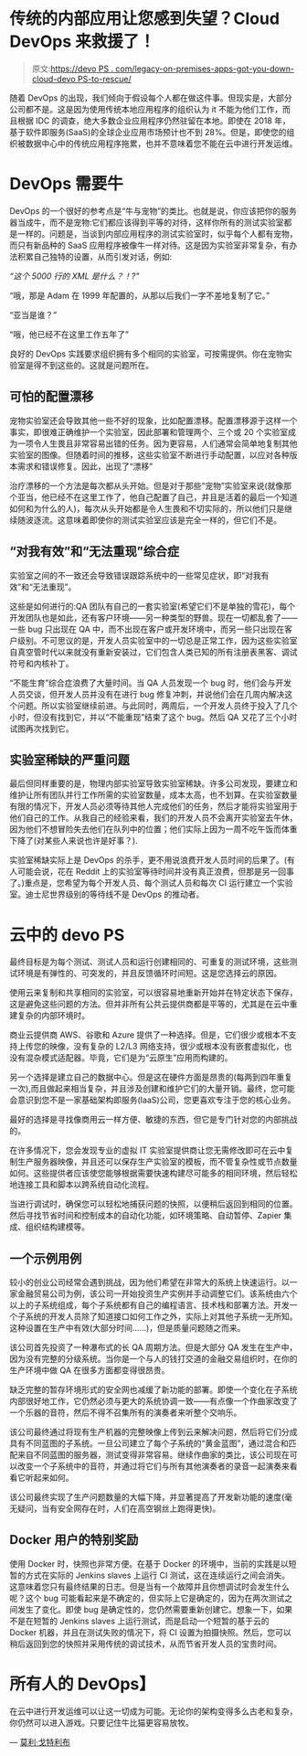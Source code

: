 # 传统的内部应用让您感到失望？Cloud DevOps 来救援了！

> 原文:[https://devo PS . com/legacy-on-premises-apps-got-you-down-cloud-devo PS-to-rescue/](https://devops.com/legacy-on-premises-apps-got-you-down-cloud-devops-to-the-rescue/)

随着 DevOps 的出现，我们倾向于假设每个人都在做这件事。但现实是，大部分公司都不是。这是因为使用传统本地应用程序的组织认为 it 不能为他们工作，而且根据 IDC 的调查，绝大多数企业应用程序仍然驻留在本地。即使在 2018 年，基于软件即服务(SaaS)的全球企业应用市场预计也不到 28%。但是，即使您的组织被数据中心中的传统应用程序拖累，也并不意味着您不能在云中进行开发运维。

# **DevOps 需要牛**

DevOps 的一个很好的参考点是“牛与宠物”的类比。也就是说，你应该把你的服务器当成牛，而不是宠物:它们都应该得到平等的对待，这样你所有的测试实验室都是一样的。问题是，当谈到内部应用程序的测试实验室时，似乎每个人都有宠物，而只有新品种的 SaaS 应用程序被像牛一样对待。这是因为实验室非常复杂，有办法积累自己独特的设置，从而引发对话，例如:

*“这个 5000 行的 XML 是什么？！?"*

“哦，那是 Adam 在 1999 年配置的，从那以后我们一字不差地复制了它。”

“亚当是谁？”

“哦，他已经不在这里工作五年了”

良好的 DevOps 实践要求组织拥有多个相同的实验室，可按需提供。你在宠物实验室是得不到这些的。这就是问题所在。

## **可怕的配置漂移**

宠物实验室还会导致其他一些不好的现象，比如配置漂移。配置漂移源于这样一个事实，即很难正确维护一个实验室，因此部署和管理两个、三个或 20 个实验室成为一项令人生畏且非常容易出错的任务。因为更容易，人们通常会简单地复制其他实验室的图像。但随着时间的推移，这些实验室不断进行手动配置，以应对各种版本需求和错误修复。因此，出现了“漂移”

治疗漂移的一个方法是每次都从头开始。但是对于那些“宠物”实验室来说(就像那个亚当，他已经不在这里工作了，他自己配置了自己，并且是活着的最后一个知道如何和为什么的人)，每次从头开始都是令人生畏和不切实际的，所以他们只是继续随波逐流。这意味着即使你的测试实验室应该是完全一样的，但它们不是。

## **“对我有效”和“无法重现”综合症**

实验室之间的不一致还会导致错误跟踪系统中的一些常见症状，即“对我有效”和“无法重现”。

这些是如何进行的:QA 团队有自己的一套实验室(希望它们不是单独的雪花)，每个开发团队也是如此，还有客户环境——另一种类型的野兽。现在一切都乱套了——一些 bug 只出现在 QA 中，而不出现在客户或开发环境中，而另一些只出现在客户级别。不可思议的是，开发人员实验室中的一切总是正常工作，因为这些实验室自真空管时代以来就没有重新安装过，它们包含人类已知的所有注册表黑客、调试符号和内核补丁。

“不能生育”综合症浪费了大量时间。当 QA 人员发现一个 bug 时，他们会与开发人员交谈，但开发人员并没有在进行 bug 修复冲刺，并说他们会在几周内解决这个问题。所以实验室继续前进。与此同时，两周后，一个开发人员终于投入了几个小时，但没有找到它，并以“不能重现”结束了这个 bug。然后 QA 又花了三个小时试图再次找到它。

## **实验室稀缺的严重问题**

最后但同样重要的是，物理内部实验室导致实验室稀缺。许多公司发现，要建立和维护让所有团队并行工作所需的实验室数量，成本太高，也不划算。在实验室数量有限的情况下，开发人员必须等待其他人完成他们的任务，然后才能将实验室用于他们自己的工作。从我自己的经验来看，我们的开发人员不会离开实验室去午休，因为他们不想冒险失去他们在队列中的位置；他们实际上因为一周不吃午饭而体重下降了(对某些人来说也许是好事？).

实验室稀缺实际上是 DevOps 的杀手，更不用说浪费开发人员时间的后果了。(有人可能会说，花在 Reddit 上的实验室等待时间并没有真正浪费，但那是另一回事了。)重点是，您希望为每个开发人员、每个测试人员和每次 CI 运行建立一个实验室。迪士尼世界级别的等待线不是 DevOps 的推动者。

# **云中的 devo PS** 

最终目标是为每个测试、测试人员和运行创建相同的、可重复的测试环境，这些测试环境是有弹性的、可突发的，并且反馈循环时间短。这是您选择云的原因。

使用云来复制和共享相同的实验室，可以很容易地重新开始并在特定状态下保存，这是避免这些问题的方法。但并非所有公共云提供商都是平等的，尤其是在云中重建复杂的内部环境时。

商业云提供商 AWS、谷歌和 Azure 提供了一种选择。但是，它们很少或根本不支持上传您的映像，没有复杂的 L2/L3 网络支持，很少或根本没有嵌套虚拟化，也没有混杂模式适配器。毕竟，它们是为“云原生”应用而构建的。

另一个选择是建立自己的数据中心。但是这在硬件方面是昂贵的(每两到四年重复一次),而且做起来相当复杂，并且涉及创建和维护它们的大量开销。最终，您可能会意识到您不是一家基础架构即服务(IaaS)公司，您更喜欢专注于您的核心业务。

最好的选择是寻找像商用云一样方便、敏捷的东西，但它是专门针对您的内部挑战的。

在许多情况下，您会发现专业的虚拟 IT 实验室提供商让您无需修改即可在云中复制生产服务器映像，并且还可以保存生产实验室的模板，而不管复杂性或节点数量如何。这些提供者应该使您能够根据需要快速构建尽可能多的相同环境，然后轻松地连接工具和脚本以跨系统自动化流程。

当进行调试时，确保您可以轻松地捕获问题的快照，以便稍后返回到相同的位置。然后寻找节省时间和控制成本的自动化功能，如环境策略、自动暂停、Zapier 集成、组织结构建模等。

## **一个示例用例**

较小的创业公司经常会遇到挑战，因为他们希望在非常大的系统上快速运行。以一家金融贸易公司为例，该公司一开始投资生产实例并手动调整它们。该系统由六个以上的子系统组成，每个子系统都有自己的编程语言、技术栈和部署方法。开发一个子系统的开发人员除了知道接口如何工作之外，实际上对其他子系统一无所知。这种设置在生产中有效(大部分时间……)，但是质量问题随之而来。

该公司首先投资了一种瀑布式的长 QA 周期方法。但是大部分 QA 发生在生产中，因为没有完整的分级系统。当你是一个与人的钱打交道的金融交易组织时，在你的生产环境中做 QA 在很多方面都变得很昂贵。

缺乏完整的暂存环境形式的安全网也减缓了新功能的部署。即使一个变化在子系统内部很好地工作，它仍然必须与更大的系统协调一致——有点像一个作曲家改变了一个乐器的音符，然后不得不召集所有的演奏者来听整个交响乐。

该公司最终通过将现有生产机器的完整映像上传到云来解决问题，然后将它们分成具有不同蓝图的子系统。一旦公司建立了每个子系统的“黄金蓝图”，通过混合和匹配来自不同蓝图的服务器，测试变得非常容易。继续作曲家的类比，该公司现在可以改变一个子系统中的音符，并通过将它们与所有其他演奏者的录音一起演奏来看看它听起来如何。

该公司最终实现了生产问题数量的大幅下降，并显著提高了开发新功能的速度(毫无疑问，当有安全网存在时，人们在高空钢丝上跑得更快)。

## **Docker 用户的特别奖励**

使用 Docker 时，快照也非常方便。在基于 Docker 的环境中，当前的实践是以短暂的方式在实际的 Jenkins slaves 上运行 CI 测试，这在连续运行之间会消失。这意味着您只有最终结果的日志。但是当有一个故障并且你想调试时会发生什么呢？这个 bug 可能看起来是不确定的，但实际上它是确定的，因为在两次测试之间发生了变化。即使 bug 是确定性的，您仍然需要重新创建它。想象一下，如果不是在短暂的 Jenkins slaves 上运行测试，而是启动一个短暂的基于云的 Docker 机器，并且在测试失败的情况下，将 CI 设置为拍摄快照。然后，您可以稍后返回到您的快照并采用传统的调试技术，从而节省开发人员的宝贵时间。

# **所有人的 DevOps】**

在云中进行开发运维可以让这一切成为可能。无论你的架构变得多么古老和复杂，你仍然可以进入游戏。只要记住牛比猫更容易放牧。

— [莫利·戈特利布](https://devops.com/author/muly-gottlieb/)